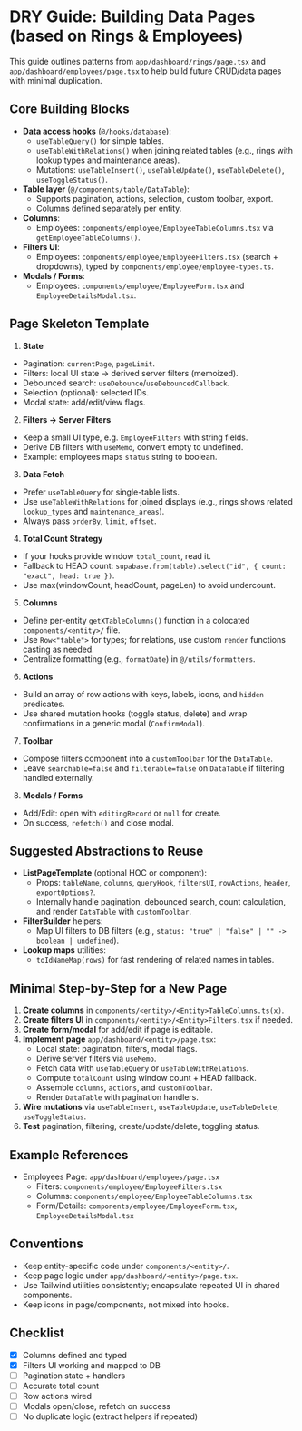 # DRY Guide: Building Data Pages (based on Rings & Employees)

This guide outlines patterns from `app/dashboard/rings/page.tsx` and `app/dashboard/employees/page.tsx` to help build future CRUD/data pages with minimal duplication.

## Core Building Blocks

- __Data access hooks__ (`@/hooks/database`):
  - `useTableQuery()` for simple tables.
  - `useTableWithRelations()` when joining related tables (e.g., rings with lookup types and maintenance areas).
  - Mutations: `useTableInsert()`, `useTableUpdate()`, `useTableDelete()`, `useToggleStatus()`.
- __Table layer__ (`@/components/table/DataTable`):
  - Supports pagination, actions, selection, custom toolbar, export.
  - Columns defined separately per entity.
- __Columns__:
  - Employees: `components/employee/EmployeeTableColumns.tsx` via `getEmployeeTableColumns()`.
- __Filters UI__:
  - Employees: `components/employee/EmployeeFilters.tsx` (search + dropdowns), typed by `components/employee/employee-types.ts`.
- __Modals / Forms__:
  - Employees: `components/employee/EmployeeForm.tsx` and `EmployeeDetailsModal.tsx`.

## Page Skeleton Template

1) __State__

- Pagination: `currentPage`, `pageLimit`.
- Filters: local UI state -> derived server filters (memoized).
- Debounced search: `useDebounce`/`useDebouncedCallback`.
- Selection (optional): selected IDs.
- Modal state: add/edit/view flags.

2) __Filters -> Server Filters__

- Keep a small UI type, e.g. `EmployeeFilters` with string fields.
- Derive DB filters with `useMemo`, convert empty to undefined.
- Example: employees maps `status` string to boolean.

3) __Data Fetch__

- Prefer `useTableQuery` for single-table lists.
- Use `useTableWithRelations` for joined displays (e.g., rings shows related `lookup_types` and `maintenance_areas`).
- Always pass `orderBy`, `limit`, `offset`.

4) __Total Count Strategy__

- If your hooks provide window `total_count`, read it.
- Fallback to HEAD count: `supabase.from(table).select("id", { count: "exact", head: true })`.
- Use max(windowCount, headCount, pageLen) to avoid undercount.

5) __Columns__

- Define per-entity `getXTableColumns()` function in a colocated `components/<entity>/` file.
- Use `Row<"table">` for types; for relations, use custom `render` functions casting as needed.
- Centralize formatting (e.g., `formatDate`) in `@/utils/formatters`.

6) __Actions__

- Build an array of row actions with keys, labels, icons, and `hidden` predicates.
- Use shared mutation hooks (toggle status, delete) and wrap confirmations in a generic modal (`ConfirmModal`).

7) __Toolbar__

- Compose filters component into a `customToolbar` for the `DataTable`.
- Leave `searchable=false` and `filterable=false` on `DataTable` if filtering handled externally.

8) __Modals / Forms__

- Add/Edit: open with `editingRecord` or `null` for create.
- On success, `refetch()` and close modal.

## Suggested Abstractions to Reuse

- __ListPageTemplate__ (optional HOC or component):
  - Props: `tableName`, `columns`, `queryHook`, `filtersUI`, `rowActions`, `header`, `exportOptions?`.
  - Internally handle pagination, debounced search, count calculation, and render `DataTable` with `customToolbar`.
- __FilterBuilder__ helpers:
  - Map UI filters to DB filters (e.g., `status: "true" | "false" | "" -> boolean | undefined`).
- __Lookup maps__ utilities:
  - `toIdNameMap(rows)` for fast rendering of related names in tables.

## Minimal Step-by-Step for a New Page

1. __Create columns__ in `components/<entity>/<Entity>TableColumns.ts(x)`.
2. __Create filters UI__ in `components/<entity>/<Entity>Filters.tsx` if needed.
3. __Create form/modal__ for add/edit if page is editable.
4. __Implement page__ `app/dashboard/<entity>/page.tsx`:
   - Local state: pagination, filters, modal flags.
   - Derive server filters via `useMemo`.
   - Fetch data with `useTableQuery` or `useTableWithRelations`.
   - Compute `totalCount` using window count + HEAD fallback.
   - Assemble `columns`, `actions`, and `customToolbar`.
   - Render `DataTable` with pagination handlers.
5. __Wire mutations__ via `useTableInsert`, `useTableUpdate`, `useTableDelete`, `useToggleStatus`.
6. __Test__ pagination, filtering, create/update/delete, toggling status.

## Example References

- Employees Page: `app/dashboard/employees/page.tsx`
  - Filters: `components/employee/EmployeeFilters.tsx`
  - Columns: `components/employee/EmployeeTableColumns.tsx`
  - Form/Details: `components/employee/EmployeeForm.tsx`, `EmployeeDetailsModal.tsx`

## Conventions

- Keep entity-specific code under `components/<entity>/`.
- Keep page logic under `app/dashboard/<entity>/page.tsx`.
- Use Tailwind utilities consistently; encapsulate repeated UI in shared components.
- Keep icons in page/components, not mixed into hooks.

## Checklist

- [X] Columns defined and typed
- [X] Filters UI working and mapped to DB
- [ ] Pagination state + handlers
- [ ] Accurate total count
- [ ] Row actions wired
- [ ] Modals open/close, refetch on success
- [ ] No duplicate logic (extract helpers if repeated)
